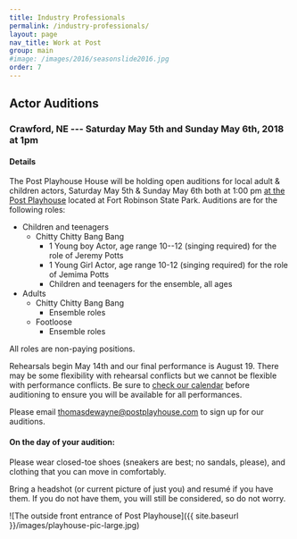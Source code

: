 ```yaml
---
title: Industry Professionals
permalink: /industry-professionals/
layout: page
nav_title: Work at Post
group: main
#image: /images/2016/seasonslide2016.jpg
order: 7
---
```


## Actor Auditions

### __Crawford, NE --- Saturday May 5th and Sunday May 6th, 2018 at 1pm__

#### Details

The Post Playhouse House will be holding open auditions for local adult & children actors, Saturday May 5th & Sunday May 6th both at 1:00 pm [at the Post Playhouse](/about) located at Fort Robinson State Park. Auditions are for the following roles:

- Children and teenagers
  - Chitty Chitty Bang Bang
    - 1 Young boy Actor, age range 10--12 (singing required) for the role of Jeremy Potts
    - 1 Young Girl Actor, age range 10-12 (singing required) for the role of Jemima Potts
    - Children and teenagers for the ensemble, all ages
- Adults
  - Chitty Chitty Bang Bang
    - Ensemble roles
  - Footloose
    - Ensemble roles

All roles are non-paying positions.

Rehearsals begin May 14th and our final performance is August 19. There may be some flexibility with rehearsal conflicts but we cannot be flexible with performance conflicts. Be sure to [check our calendar](/calenda) before auditioning to ensure you will be available for all performances.

Please email [thomasdewayne@postplayhouse.com](mailto:thomasdewayne@postplayhouse.com) to sign up for our auditions.

#### On the day of your audition:

Please wear closed-toe shoes (sneakers are best; no sandals, please), and
clothing that you can move in comfortably.

Bring a headshot (or current picture of just you) and resum&eacute; if you
have them. If you do not have them, you will still be considered, so do not
worry.


![The outside front entrance of Post Playhouse]({{ site.baseurl }}/images/playhouse-pic-large.jpg)
